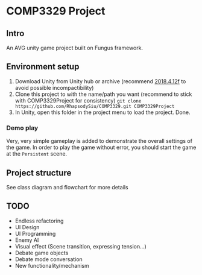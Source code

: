 # COMP3329 Project

## Intro
An AVG unity game project built on Fungus framework.

## Environment setup
1. Download Unity from Unity hub or archive (recommend [2018.4.12f](https://unity3d.com/get-unity/download/archive "2018.4.12f") to avoid possible incompactibility)
2. Clone this project to with the name/path you want (recommend to stick with COMP3329Project for consistency)
`git clone https://github.com/RhapsodySiu/COMP3329.git COMP3329Project`
3. In Unity, open this folder in the project menu to load the project. Done.

### Demo play
Very, very simple gameplay is added to demonstrate the overall settings of the game.
In order to play the game without error, you should start the game at the `Persistent` scene.

## Project structure
See class diagram and flowchart for more details

## TODO
- Endless refactoring
- UI Design
- UI Programming
- Enemy AI
- Visual effect (Scene transition, expressing tension...)
- Debate game objects
- Debate mode conversation
- New functionality/mechanism
